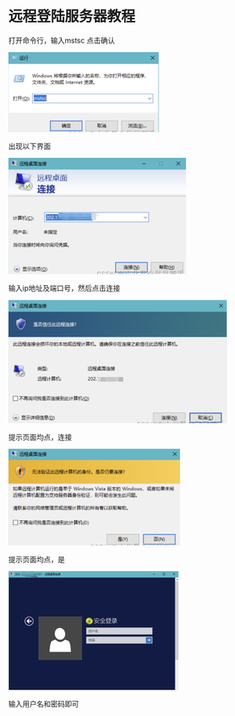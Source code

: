 # 远程登陆服务器教程


打开命令行，输入mstsc 点击确认

<img src="./images/image-20240810201947787.png" alt="image-20240810201947787" style="zoom: 50%;" />

出现以下界面

<img src="./images/image-20240810202006866.png" alt="image-20240810202006866" style="zoom:50%;" />

输入ip地址及端口号，然后点击连接

<img src="./images/image-20240810202023321.png" alt="image-20240810202023321" style="zoom:50%;" />

提示页面均点，连接

<img src="./images/image-20240810202039982.png" alt="image-20240810202039982" style="zoom:50%;" />

提示页面均点，是

<img src="./images/image-20240810202057308.png" alt="image-20240810202057308" style="zoom:33%;" />

输入用户名和密码即可

